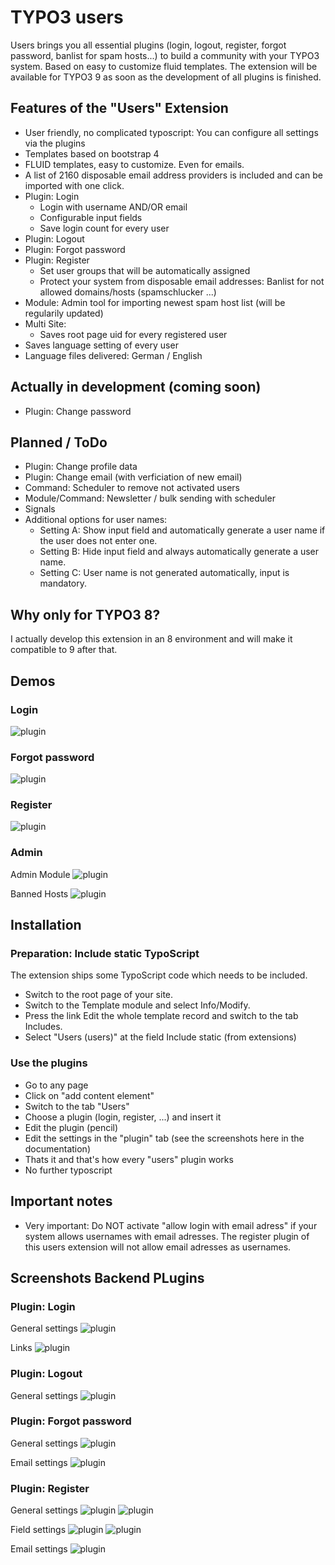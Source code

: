 # TYPO3 users

Users brings you all essential plugins (login, logout, register, forgot password, banlist for spam hosts...) to build a community with your TYPO3 system. Based on easy to customize fluid templates. The extension will be available for TYPO3 9 as soon as the development of all plugins is finished.

## Features of the "Users" Extension

* User friendly, no complicated typoscript: You can configure all settings via the plugins
* Templates based on bootstrap 4
* FLUID templates, easy to customize. Even for emails.
* A list of 2160 disposable email address providers is included and can be imported with one click.
* Plugin: Login
    * Login with username AND/OR email
    * Configurable input fields
    * Save login count for every user
* Plugin: Logout
* Plugin: Forgot password
* Plugin: Register
    * Set user groups that will be automatically assigned
    * Protect your system from disposable email addresses: Banlist for not allowed domains/hosts (spamschlucker ...)
* Module: Admin tool for importing newest spam host list (will be regularily updated)
* Multi Site:
    * Saves root page uid for every registered user
* Saves language setting of every user
* Language files delivered: German / English

## Actually in development (coming soon)

* Plugin: Change password

## Planned / ToDo

* Plugin: Change profile data
* Plugin: Change email (with verficiation of new email)
* Command: Scheduler to remove not activated users
* Module/Command: Newsletter / bulk sending with scheduler
* Signals
* Additional options for user names:
    * Setting A: Show input field and automatically generate a user name if the user does not enter one.
    * Setting B: Hide input field and always automatically generate a user name.
    * Setting C: User name is not generated automatically, input is mandatory.

## Why only for TYPO3 8?

I actually develop this extension in an 8 environment and will make it compatible to 9 after that.

## Demos

### Login

![plugin](Documentation/demo_login.JPG)

### Forgot password

![plugin](Documentation/demo_forgot.JPG)

### Register

![plugin](Documentation/demo_register.JPG)

### Admin

Admin Module
![plugin](Documentation/demo_admin.JPG)

Banned Hosts
![plugin](Documentation/demo_hosts.JPG)


## Installation

### Preparation: Include static TypoScript
The extension ships some TypoScript code which needs to be included.

* Switch to the root page of your site.
* Switch to the Template module and select Info/Modify.
* Press the link Edit the whole template record and switch to the tab Includes.
* Select "Users (users)" at the field Include static (from extensions)

### Use the plugins

* Go to any page
* Click on "add content element"
* Switch to the tab "Users"
* Choose a plugin (login, register, ...) and insert it
* Edit the plugin (pencil)
* Edit the settings in the "plugin" tab (see the screenshots here in the documentation)
* Thats it and that's how every "users" plugin works
* No further typoscript

## Important notes

* Very important: Do NOT activate "allow login with email adress" if your system allows usernames with email adresses. The register plugin of this users extension will not allow email adresses as usernames.

## Screenshots Backend PLugins

### Plugin: Login

General settings
![plugin](Documentation/login.jpg)

Links
![plugin](Documentation/login2.jpg)

### Plugin: Logout

General settings
![plugin](Documentation/logout.jpg)

### Plugin: Forgot password

General settings
![plugin](Documentation/forgotpass1.jpg)

Email settings
![plugin](Documentation/forgotpass2.jpg)

### Plugin: Register

General settings
![plugin](Documentation/register1.JPG)
![plugin](Documentation/register2.JPG)

Field settings
![plugin](Documentation/register3.JPG)
![plugin](Documentation/register4.JPG)

Email settings
![plugin](Documentation/register5.JPG)